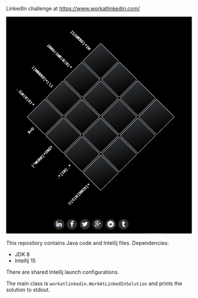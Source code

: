 LinkedIn challenge at https://www.workatlinkedin.com/

![WorkAtLinkedIn.com](https://github.com/RaffaeleSgarro/workatlinkedin/blob/master/workatlinkedin.com.png)

This repository contains Java code and Intellij files. Dependencies:
- JDK 8
- Intellij 15

There are shared Intellij launch configurations.

The main class is `workatlinkedin.WorkAtLinkedInSolution` and prints the solution to stdout.
